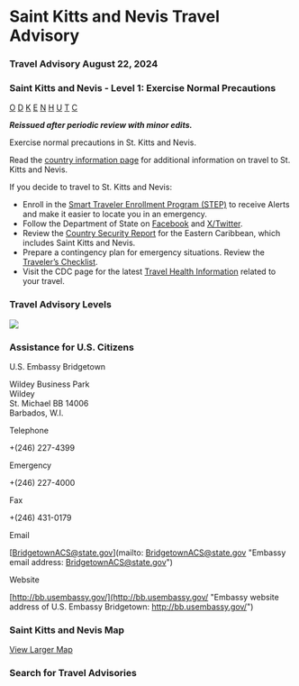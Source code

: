 # Saint Kitts and Nevis Travel Advisory

### Travel Advisory August 22, 2024

### Saint Kitts and Nevis - Level 1: Exercise Normal Precautions

[O](javascript:void(0); "Tool Tip: Other")
[D](javascript:void(0); "Tool Tip: Wrongful Detention")
[K](javascript:void(0); "Tool Tip: Kidnap and Hostage")
[E](javascript:void(0); "Tool Tip: Event")
[N](javascript:void(0); "Tool Tip: Disaster")
[H](javascript:void(0); "Tool Tip: Health")
[U](javascript:void(0); "Tool Tip: Civil Unrest")
[T](javascript:void(0); "Tool Tip: Terrorism")
[C](javascript:void(0); "Tool Tip: Crimes")

***Reissued after periodic review with minor edits.***

Exercise normal precautions in St. Kitts and Nevis.

Read the [country information page](https://travel.state.gov/content/travel/en/international-travel/International-Travel-Country-Information-Pages/SaintKittsandNevis.html) for additional information on travel to St. Kitts and Nevis.

If you decide to travel to St. Kitts and Nevis:

* Enroll in the [Smart Traveler Enrollment Program (STEP)](https://step.state.gov/) to receive Alerts and make it easier to locate you in an emergency.
* Follow the Department of State on [Facebook](http://facebook.com/travelgov) and [X/Twitter](http://twitter.com/travelgov).
* Review the [Country Security Report](https://www.osac.gov/Content/Browse/Report?subContentTypes=Country%20Security%20Report) for the Eastern Caribbean, which includes Saint Kitts and Nevis.
* Prepare a contingency plan for emergency situations. Review the [Traveler’s Checklist](https://travel.state.gov/content/passports/en/go/checklist.html).
* Visit the CDC page for the latest [Travel Health Information](https://wwwnc.cdc.gov/travel/destinations/list) related to your travel.

### Travel Advisory Levels

[![](/content/dam/NEWTravelAssets/images/travel-levelv2.svg)](/content/travel/en/international-travel/before-you-go/about-our-new-products.html "Travel Advisory Levels")

### Assistance for U.S. Citizens

U.S. Embassy Bridgetown

Wildey Business Park  
Wildey  
St. Michael BB 14006  
Barbados, W.I.

Telephone

+(246) 227-4399

Emergency

+(246) 227-4000

Fax

+(246) 431-0179

Email

[BridgetownACS@state.gov](mailto: BridgetownACS@state.gov "Embassy email address: BridgetownACS@state.gov")

Website

[http://bb.usembassy.gov/](http://bb.usembassy.gov/ "Embassy website address of U.S. Embassy Bridgetown: http://bb.usembassy.gov/")

### Saint Kitts and Nevis Map

[View Larger Map](https://travelmaps.state.gov/TSGMap/?extent=-63.089107566,17.066739662,-62.287651524,17.466430169 "Map of Saint Kitts and Nevis")



### Search for Travel Advisories